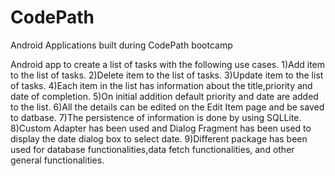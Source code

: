 # CodePath
Android Applications built during CodePath bootcamp

Android app to create a list of tasks with the following use cases.
1)Add item to the list of tasks.
2)Delete item to the list of tasks.
3)Update item to the list of tasks.
4)Each item in the list has information about the title,priority and date of completion.
5)On initial addition default priority and date are added to the list.
6)All the details can be edited on the Edit Item page and be saved to datbase.
7)The persistence of information is done by using SQLLite.
8)Custom Adapter has been used and Dialog Fragment has been used to display the date dialog box to select date.
9)Different package has been used for database functionalities,data fetch functionalities, and other general functionalities.


